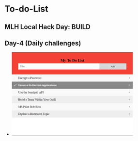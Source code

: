 # To-do-List
## MLH Local Hack Day: BUILD
## Day-4 (Daily challenges)
* <img src="todolistwebsite.png" width="400">
